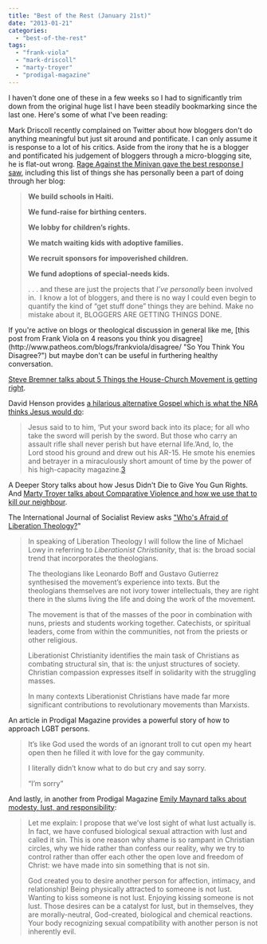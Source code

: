 ```yaml
---
title: "Best of the Rest (January 21st)"
date: "2013-01-21"
categories: 
  - "best-of-the-rest"
tags: 
  - "frank-viola"
  - "mark-driscoll"
  - "marty-troyer"
  - "prodigal-magazine"
---
```


I haven't done one of these in a few weeks so I had to significantly trim down from the original huge list I have been steadily bookmarking since the last one. Here's some of what I've been reading:

Mark Driscoll recently complained on Twitter about how bloggers don't do anything meaningful but just sit around and pontificate. I can only assume it is response to a lot of his critics. Aside from the irony that he is a blogger and pontificated his judgement of bloggers through a micro-blogging site, he is flat-out wrong. [Rage Against the Minivan gave the best response I saw](http://www.rageagainsttheminivan.com/2013/01/dear-pastor-mark-pontificate-this.html "Rage Against the Minivan: Pastor Mark, pontificate this"), including this list of things she has personally been a part of doing through her blog:

> **We build schools in Haiti.**
> 
> **We fund-raise for birthing centers.**
> 
> **We lobby for children’s rights.**
> 
> **We match waiting kids with adoptive families.**
> 
> **We recruit sponsors for impoverished children.**
> 
> **We fund adoptions of special-needs kids.**
> 
> . . . and these are just the projects that _I’ve personally_ been involved in.  I know a lot of bloggers, and there is no way I could even begin to quantify the kind of “get stuff done” things they are behind. Make no mistake about it, BLOGGERS ARE GETTING THINGS DONE.

<!--more-->If you're active on blogs or theological discussion in general like me, [this post from Frank Viola on 4 reasons you think you disagree](http://www.patheos.com/blogs/frankviola/disagree/ "So You Think You Disagree?") but maybe don't can be useful in furthering healthy conversation.

[Steve Bremner talks about 5 Things the House-Church Movement is getting right](http://stevebremner.com/2012/04/5-things-the-house-church-movement-is-getting-right/ "5 Things the House-Church Movement is Getting Right").

David Henson provides [a hilarious alternative Gospel which is what the NRA thinks Jesus would do](http://www.patheos.com/blogs/davidhenson/2013/01/the-gospel-of-our-lord-annotated-and-edited-for-national-gun-appreciation-day-by-the-nra/ "The Gospel of Lord, according to St. NRA"):

> Jesus said to to him, ‘Put your sword back into its place; for all who take the sword will perish by the sword. But those who carry an assault rifle shall never perish but have eternal life.’And, lo, the Lord stood his ground and drew out his AR-15. He smote his enemies and betrayer in a miraculously short amount of time by the power of his high-capacity magazine.[3](http://www.huffingtonpost.com/sen-frank-lautenberg/post_1905_b_845590.html)

A Deeper Story talks about how Jesus Didn't Die to Give You Gun Rights. And [Marty Troyer talks about Comparative Violence and how we use that to kill our neighbour](http://blog.chron.com/thepeacepastor/2013/01/comparative-violence/ "Comparative Violence: On How To Kill Your Neighbour").

The International Journal of Socialist Review asks ["Who's Afraid of Liberation Theology?](http://links.org.au/node/528 "Who's afraid of Liberation Theology?")"

> In speaking of Liberation Theology I will follow the line of Michael Lowy in referring to _Liberationist Christianity_, that is: the broad social trend that incorporates the theologians.
> 
> The theologians like Leonardo Boff and Gustavo Gutierrez synthesised the movement’s experience into texts. But the theologians themselves are not ivory tower intellectuals, they are right there in the slums living the life and doing the work of the movement.
> 
> The movement is that of the masses of the poor in combination with nuns, priests and students working together. Catechists, or spiritual leaders, come from within the communities, not from the priests or other religious.
> 
> Liberationist Christianity identifies the main task of Christians as combating structural sin, that is: the unjust structures of society. Christian compassion expresses itself in solidarity with the struggling masses.
> 
> In many contexts Liberationist Christians have made far more significant contributions to revolutionary movements than Marxists.

An article in Prodigal Magazine provides a powerful story of how to approach LGBT persons.

> It’s like God used the words of an ignorant troll to cut open my heart open then he filled it with love for the gay community.
> 
> I literally didn’t know what to do but cry and say sorry.
> 
> “I’m sorry”

And lastly, in another from Prodigal Magazine [Emily Maynard talks about modesty, lust, and responsibility](http://prodigalmagazine.com/my-responsibility/ "Modesty, Lust, and My Responsibility"):

> Let me explain: I propose that we’ve lost sight of what lust actually is. In fact, we have confused biological sexual attraction with lust and called it sin. This is one reason why shame is so rampant in Christian circles, why we hide rather than confess our reality, why we try to control rather than offer each other the open love and freedom of Christ: we have made into sin something that is not sin.
> 
> God created you to desire another person for affection, intimacy, and relationship! Being physically attracted to someone is not lust. Wanting to kiss someone is not lust. Enjoying kissing someone is not lust. Those desires can be a catalyst for lust, but in themselves, they are morally-neutral, God-created, biological and chemical reactions. Your body recognizing sexual compatibility with another person is not inherently evil.
